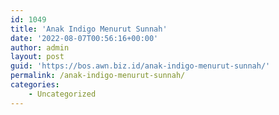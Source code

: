 ```yaml
---
id: 1049
title: 'Anak Indigo Menurut Sunnah'
date: '2022-08-07T00:56:16+00:00'
author: admin
layout: post
guid: 'https://bos.awn.biz.id/anak-indigo-menurut-sunnah/'
permalink: /anak-indigo-menurut-sunnah/
categories:
    - Uncategorized
---
```



